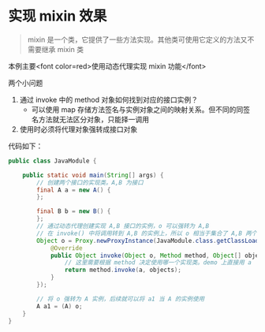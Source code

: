 # 实现 mixin 效果

> mixin 是一个类，它提供了一些方法实现。其他类可使用它定义的方法又不需要继承 mixin 类

本例主要&lt;font color=red&gt;使用动态代理实现 mixin 功能&lt;/font&gt;

两个小问题

1. 通过 invoke 中的 method 对象如何找到对应的接口实例？
   * 可以使用 map 存储方法签名与实例对象之间的映射关系。但不同的同签名方法就无法区分对象，只能择一调用
2. 使用时必须将代理对象强转成接口对象

代码如下：

```java
public class JavaModule {

    public static void main(String[] args) {
        // 创建两个接口的实现类。A,B 为接口
        final A a = new A() {
        };

        final B b = new B() {
        };
        // 通过动态代理创建实现 A,B 接口的实例，o 可以强转为 A,B
        // 在 invoke() 中将调用转到 A,B 的实例上，所以 o 相当于集合了 A,B 两个实例的所有功能
        Object o = Proxy.newProxyInstance(JavaModule.class.getClassLoader(), new Class[]{A.class, B.class}, new InvocationHandler() {
            @Override
            public Object invoke(Object o, Method method, Object[] objects) throws Throwable {
                // 这里需要根据 method 决定使用哪一个实现类。demo 上直接用 a
                return method.invoke(a, objects);
            }
        });

        // 将 o 强转为 A 实例，后续就可以将 a1 当 A 的实例使用
        A a1 = (A) o;
    }
}
```

